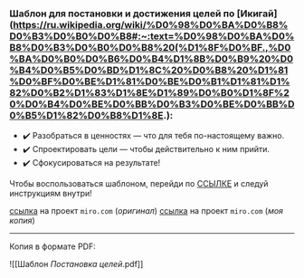 ### Шаблон **для постановки и достижения целей** по [Икигай](https://ru.wikipedia.org/wiki/%D0%98%D0%BA%D0%B8%D0%B3%D0%B0%D0%B8#:~:text=%D0%98%D0%BA%D0%B8%D0%B3%D0%B0%D0%B8%20(%D1%8F%D0%BF.,%D0%BA%D0%B0%D0%B6%D0%B4%D1%8B%D0%B9%20%D0%B4%D0%B5%D0%BD%D1%8C%20%D0%B8%20%D1%81%D0%BF%D0%BE%D1%81%D0%BE%D0%B1%D1%81%D1%82%D0%B2%D1%83%D1%8E%D1%89%D0%B0%D1%8F%20%D0%B4%D0%BE%D0%BB%D0%B3%D0%BE%D0%BB%D0%B5%D1%82%D0%B8%D1%8E.):

- ✔️ Разобраться в ценностях — что для тебя по-настоящему важно.  
- ✔️ Спроектировать цели — чтобы действительно к ним прийти.  
- ✔️ Сфокусироваться на результате!  

Чтобы воспользоваться шаблоном, перейди по [ССЫЛКЕ](https://miro.com/app/board/uXjVIyIvzW4=/?share_link_id=294892760353) и следуй инструкциям внутри!

[ссылка](https://miro.com/app/board/uXjVIyIvzW4=/) на проект `miro.com` (*оригинал*) 
[ссылка](https://miro.com/app/board/uXjVJe8TK54=/) на проект `miro.com` (*моя копия*) 

---
Копия в формате PDF:

![[Шаблон _Постановка целей_.pdf]]